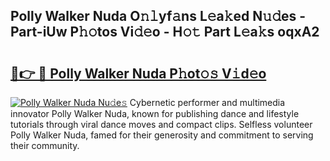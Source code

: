## Polly Walker Nuda O𝚗𝚕yf𝚊ns L𝚎a𝚔ed N𝚞𝚍es - Part-iUw P𝚑𝚘tos Vi𝚍𝚎o - H𝚘𝚝 Part L𝚎a𝚔s oqxA2

# <h2><a href="http://kf1320.oniu.top/?m=Polly+Walker+Nuda">🔗👉 🔴 Polly Walker Nuda P𝚑ot𝚘𝚜 V𝚒d𝚎o</a></h2>

[![Polly Walker Nuda Nu𝚍e𝚜](https://i.imgur.com/0qMVB7G.gif)](http://kf1320.oniu.top/?m=Polly+Walker+Nuda)
Cybernetic performer and multimedia innovator Polly Walker Nuda, known for publishing dance and lifestyle tutorials through viral dance moves and compact clips. Selfless volunteer Polly Walker Nuda, famed for their generosity and commitment to serving their community.  
